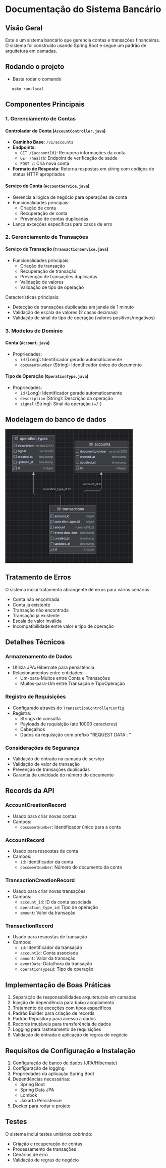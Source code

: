 # Documentação do Sistema Bancário

## Visão Geral
Este é um sistema bancário que gerencia contas e transações financeiras. O sistema foi construído usando Spring Boot e segue um padrão de arquitetura em camadas.

## Rodando o projeto
 - Basta rodar o comando 
  ````shell
     make run-local
````


## Componentes Principais

### 1. Gerenciamento de Contas

#### Controlador de Conta (`AccountController.java`)
- **Caminho Base**: `/v1/accounts`
- **Endpoints**:
    - `GET /{accountId}`: Recupera informações da conta
    - `GET /health`: Endpoint de verificação de saúde
    - `POST /`: Cria nova conta
- **Formato de Resposta**: Retorna respostas em string com códigos de status HTTP apropriados

#### Serviço de Conta (`AccountService.java`)
- Gerencia a lógica de negócio para operações de conta
- Funcionalidades principais:
    - Criação de conta
    - Recuperação de conta
    - Prevenção de contas duplicadas
- Lança exceções específicas para casos de erro

### 2. Gerenciamento de Transações

#### Serviço de Transação (`TransactionService.java`)
- Funcionalidades principais:
    - Criação de transação
    - Recuperação de transação
    - Prevenção de transações duplicadas
    - Validação de valores
    - Validação de tipo de operação

Características principais:
- Detecção de transações duplicadas em janela de 1 minuto
- Validação de escala de valores (2 casas decimais)
- Validação de sinal do tipo de operação (valores positivos/negativos)

### 3. Modelos de Domínio

#### Conta (`Account.java`)
- Propriedades:
    - `id` (Long): Identificador gerado automaticamente
    - `documentNumber` (String): Identificador único do documento

#### Tipo de Operação (`OperationType.java`)
- Propriedades:
    - `id` (Long): Identificador gerado automaticamente
    - `description` (String): Descrição da operação
    - `signal` (String): Sinal da operação (+/-)

## Modelagem do banco de dados
![img.png](img.png)

## Tratamento de Erros

O sistema inclui tratamento abrangente de erros para vários cenários:
- Conta não encontrada
- Conta já existente
- Transação não encontrada
- Transação já existente
- Escala de valor inválida
- Incompatibilidade entre valor e tipo de operação

## Detalhes Técnicos

### Armazenamento de Dados
- Utiliza JPA/Hibernate para persistência
- Relacionamentos entre entidades:
    - Um-para-Muitos entre Conta e Transações
    - Muitos-para-Um entre Transação e TipoOperação

### Registro de Requisições
- Configurado através do `TransactionControllerConfig`
- Registra:
    - Strings de consulta
    - Payloads de requisição (até 10000 caracteres)
    - Cabeçalhos
    - Dados da requisição com prefixo "REQUEST DATA : "

### Considerações de Segurança
- Validação de entrada na camada de serviço
- Validação de valor de transação
- Prevenção de transações duplicadas
- Garantia de unicidade do número do documento

## Records da API

### AccountCreationRecord
- Usado para criar novas contas
- Campos:
    - `documentNumber`: Identificador único para a conta

### AccountRecord
- Usado para respostas de conta
- Campos:
    - `id`: Identificador da conta
    - `documentNumber`: Número do documento da conta

### TransactionCreationRecord
- Usado para criar novas transações
- Campos:
    - `account_id`: ID da conta associada
    - `operation_type_id`: Tipo de operação
    - `amount`: Valor da transação

### TransactionRecord
- Usado para respostas de transação
- Campos:
    - `id`: Identificador da transação
    - `accountId`: Conta associada
    - `amount`: Valor da transação
    - `eventDate`: Data/hora da transação
    - `operationTypeId`: Tipo de operação

## Implementação de Boas Práticas
1. Separação de responsabilidades arquiteturais em camadas
2. Injeção de dependência para baixo acoplamento
3. Tratamento de exceções com tipos específicos
4. Padrão Builder para criação de records
5. Padrão Repository para acesso a dados
6. Records imutáveis para transferência de dados
7. Logging para rastreamento de requisições
8. Validação de entrada e aplicação de regras de negócio

## Requisitos de Configuração e Instalação
1. Configuração de banco de dados (JPA/Hibernate)
2. Configuração de logging
3. Propriedades da aplicação Spring Boot
4. Dependências necessárias:
    - Spring Boot
    - Spring Data JPA
    - Lombok
    - Jakarta Persistence
5. Docker para rodar o projeto

## Testes
O sistema inclui testes unitários cobrindo:
- Criação e recuperação de contas
- Processamento de transações
- Cenários de erro
- Validação de regras de negócio